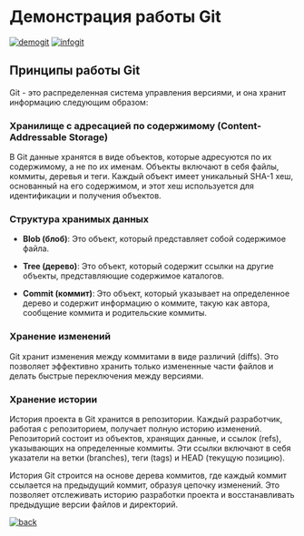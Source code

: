 # Демонстрация работы Git

[![demogit](https://img.shields.io/badge/демонстрация_работы_с_гит-646464)](demogit.md) [![infogit](https://img.shields.io/badge/информация_о_гит-646464)](infogit.md)

## Принципы работы Git

Git - это распределенная система управления версиями, и она хранит информацию следующим образом:

### Хранилище с адресацией по содержимому (Content-Addressable Storage)

В Git данные хранятся в виде объектов, которые адресуются по их содержимому, а не по их именам. Объекты включают в себя файлы, коммиты, деревья и теги. Каждый объект имеет уникальный SHA-1 хеш, основанный на его содержимом, и этот хеш используется для идентификации и получения объектов.

### Структура хранимых данных

- **Blob (блоб)**: Это объект, который представляет собой содержимое файла.

- **Tree (дерево)**: Это объект, который содержит ссылки на другие объекты, представляющие содержимое каталогов.

- **Commit (коммит)**: Это объект, который указывает на определенное дерево и содержит информацию о коммите, такую как автора, сообщение коммита и родительские коммиты.

### Хранение изменений

Git хранит изменения между коммитами в виде различий (diffs). Это позволяет эффективно хранить только измененные части файлов и делать быстрые переключения между версиями.

### Хранение истории

История проекта в Git хранится в репозитории. Каждый разработчик, работая с репозиторием, получает полную историю изменений. Репозиторий состоит из объектов, хранящих данные, и ссылок (refs), указывающих на определенные коммиты. Эти ссылки включают в себя указатели на ветки (branches), теги (tags) и HEAD (текущую позицию).

История Git строится на основе дерева коммитов, где каждый коммит ссылается на предыдущий коммит, образуя цепочку изменений. Это позволяет отслеживать историю разработки проекта и восстанавливать предыдущие версии файлов и директорий.


[![back](https://img.shields.io/badge/в_оглавление-646464)](../README.md)